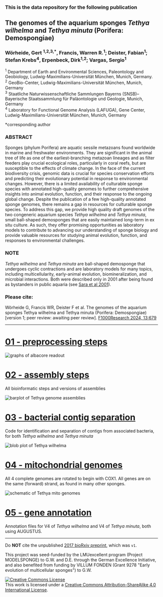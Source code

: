 ### This is the data repository for the following publication 

## The genomes of the aquarium sponges *Tethya wilhelma* and *Tethya minuta* (Porifera: Demospongiae)

### Wörheide, Gert <sup>1,2,3,*</sup>, Francis, Warren R.<sup>1</sup>; Deister, Fabian<sup>1</sup>; Stefan Krebs<sup>4</sup>, Erpenbeck, Dirk<sup>1,2</sup>; Vargas, Sergio<sup>1</sup>

<sup>1</sup> Department of Earth and Environmental Sciences, Paleontology and Geobiology, Ludwig-Maximilians-Universität München, Munich, Germany.<br>
<sup>2</sup> GeoBio-Center, Ludwig-Maximilians-Universität München, Munich, Germany<br>
<sup>3</sup> Staatliche Naturwissenschaftliche Sammlungen Bayerns (SNSB)–Bayerische Staatssammlung für Paläontologie und Geologie, Munich, Germany<br>
<sup>4</sup> Laboratory for Functional Genome Analysis (LAFUGA), Gene Center, Ludwig-Maximilians-Universität München, Munich, Germany<br>

*corresponding author

### ABSTRACT <br>
Sponges (phylum Porifera) are aquatic sessile metazoans found worldwide in marine and freshwater environments. They are significant in the animal tree of life as one of the earliest-branching metazoan lineages and as filter feeders play crucial ecological roles, particularly in coral reefs, but are susceptible to the effects of climate change. In the face of the current biodiversity crisis, genomic data is crucial for species conservation efforts and predicting their evolutionary potential in response to environmental changes. However, there is a limited availability of culturable sponge species with annotated high-quality genomes to further comprehensive insights into animal evolution, function, and their response to the ongoing global change. Despite the publication of a few high-quality annotated sponge genomes, there remains a gap in resources for culturable sponge species. To address this gap, we provide high quality draft genomes of the two congeneric aquarium species *Tethya wilhelma* and *Tethya minuta*, small ball-shaped demosponges that are easily maintained long-term in ex situ culture. As such, they offer promising opportunities as laboratory models to contribute to advancing our understanding of sponge biology and provide valuable resources for studying animal evolution, function, and responses to environmental challenges.


### NOTE <br>
*Tethya wilhelma* and *Tethya minuta* are ball-shaped demosponge that undergoes cyclic contractions and are laboratory models for many topics, including multicellularity, early-animal evolution, biomineralization, and microbial interactions. Both were described only in 2001 after being found as bystanders in public aquaria (see [Sara et al 2001](https://www.researchgate.net/publication/215665065_Three_New_Species_of_Tethya_Porifera_Demospongiae_from_German_Aquaria)).

### Please cite:<br>
Wörheide G, Francis WR, Deister F et al. The genomes of the aquarium sponges Tethya wilhelma and Tethya minuta (Porifera: Demospongiae) [version 1; peer review: awaiting peer review].
[ F1000Research 2024, 13:679](http://dx.doi.org/10.12688/f1000research.150836.1)

---

# [01 - preprocessing steps](https://github.com/PalMuc/Tethya_wilhelma_genome/tree/main/01-preprocessing) #

![graphs of albacore readout](https://github.com/PalMuc/Tethya_wilhelma_genome/blob/main/01-preprocessing/Tethya_minuta_read_QC/20180719_1009_Tethya_minuta_FD_1-albacore-2.3.1-FLO-MIN106-SQK-LSK109.fastq-lrplots.png)

# [02 - assembly steps](https://github.com/PalMuc/Tethya_wilhelma_genome/tree/main/02-assembly) #
All bioinformatic steps and versions of assemblies

![barplot of Tethya genome assemblies](https://github.com/PalMuc/Tethya_wilhelma_genome/raw/main/02-assembly/figures/Tethya_sp_combined.sizes.png)

# [03 - bacterial contig separation](https://github.com/PalMuc/Tethya_wilhelma_genome/tree/main/03-bacteria) #
Code for identification and separation of contigs from associated bacteria, for both *Tethya wilhelma* and *Tethya minuta*

![blob plot of Tethya wilhelma](https://github.com/PalMuc/Tethya_wilhelma_genome/raw/main/03-bacteria/figures/Tethya_wilhelma_V4.metabat_bins.png)

# [04 - mitochondrial genomes](https://github.com/PalMuc/Tethya_wilhelma_genome/tree/main/04-mitochondria) #
All 4 complete genomes are rotated to begin with COX1. All genes are on the same (forward) strand, as found in many other sponges.

![schematic of Tethya mito genomes](https://github.com/PalMuc/Tethya_wilhelma_genome/raw/main/04-mitochondria/figures/MITOS_output_graph.png)

# [05 - gene annotation](https://github.com/PalMuc/Tethya_wilhelma_genome/tree/main/05-annotation) #
Annotation files for V4 of *Tethya wilhelma* and V4 of *Tethya minuta*, both using AUGUSTUS.


---

Do **NOT** cite the unpublished [2017 bioRxiv preprint](https://www.biorxiv.org/content/10.1101/120998v3), which was `v1`.

This project was seed-funded by the LMUexcellent program (Project MODELSPONGE) to G.W. and D.E. through the German Excellence Initiative, and also benefited from funding by VILLUM FONDEN (Grant 9278 "Early evolution of multicellular sponges") to G.W.

<a rel="license" href="http://creativecommons.org/licenses/by-sa/4.0/"><img alt="Creative Commons License" style="border-width:0" src="https://i.creativecommons.org/l/by-sa/4.0/88x31.png" /></a><br />This work is licensed under a <a rel="license" href="http://creativecommons.org/licenses/by-sa/4.0/">Creative Commons Attribution-ShareAlike 4.0 International License</a>.




